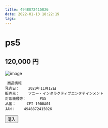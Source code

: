 ```yaml
---
title: 4948872415026
date: 2022-01-13 18:22:19
tags:
---
```


# ps5

## 120,000 円

![image](https://shop.r10s.jp/book/cabinet/5026/4948872415026.jpg?fitin=560:400&composite-to=*,*|560:400)

```
 商品情報
発売日：  	2020年11月12日
販売元：  	ソニー・インタラクティブエンタテインメント
対応機種等：  	PS5
品番：  	CFI-1000A01
JAN：  	4948872415026
```

<button>購入</button>
